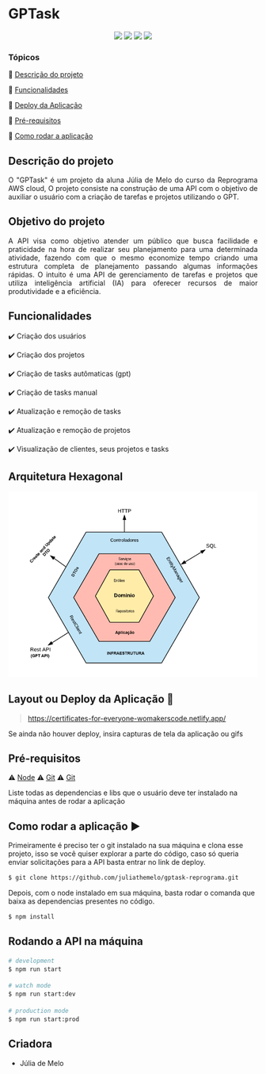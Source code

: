 <h1>GPTask</h1> 

<p align="center">
  <img src="https://img.shields.io/static/v1?label=nest&message=framework&color=blue&style=for-the-badge&logo=NestJs"/>
  <img src="https://img.shields.io/static/v1?label=supabase&message=database&color=blue&style=for-the-badge&logo=supabase"/>
  <img src="http://img.shields.io/static/v1?label=aws&message=cloud&color=red&style=for-the-badge&logo=aws"/>
  <img src="http://img.shields.io/static/v1?label=STATUS&message=CONCLUIDO&color=GREEN&style=for-the-badge"/>
</p>

### Tópicos 

:small_blue_diamond: [Descrição do projeto](#descrição-do-projeto)

:small_blue_diamond: [Funcionalidades](#funcionalidades)

:small_blue_diamond: [Deploy da Aplicação](#deploy-da-aplicação-dash)

:small_blue_diamond: [Pré-requisitos](#pré-requisitos)

:small_blue_diamond: [Como rodar a aplicação](#como-rodar-a-aplicação-arrow_forward)

## Descrição do projeto 

<p align="justify">
  O "GPTask" é um projeto da aluna Júlia de Melo do curso da Reprograma AWS cloud, O projeto consiste na construção de uma API com o objetivo de auxiliar o usuário com a criação de tarefas e projetos utilizando o GPT. 
</p>

## Objetivo do projeto 

<p align="justify">
  A API visa como objetivo atender um público que busca facilidade e praticidade na hora de realizar seu planejamento para uma determinada atividade, fazendo com que o mesmo economize tempo criando uma estrutura completa  de planejamento passando algumas informações rápidas. O intuito é uma API de gerenciamento de tarefas e projetos que utiliza inteligência artificial (IA) para oferecer recursos de maior produtividade e a eficiência. 
</p>

## Funcionalidades

:heavy_check_mark: Criação dos usuários  

:heavy_check_mark: Criação dos projetos

:heavy_check_mark: Criação de tasks autômaticas (gpt)

:heavy_check_mark: Criação de tasks manual

:heavy_check_mark: Atualização e remoção de tasks

:heavy_check_mark: Atualização e remoção de projetos

:heavy_check_mark: Visualização de clientes, seus projetos e tasks

## Arquitetura Hexagonal
![Alt text](./picture/hexagonal-gptask.png)

## Layout ou Deploy da Aplicação :dash:

> https://certificates-for-everyone-womakerscode.netlify.app/

Se ainda não houver deploy, insira capturas de tela da aplicação ou gifs

## Pré-requisitos

:warning: [Node](https://nodejs.org/en/download/)
:warning: [Git](https://nodejs.org/en/download/)
:warning: [Git](https://nodejs.org/en/download/)

Liste todas as dependencias e libs que o usuário deve ter instalado na máquina antes de rodar a aplicação 

## Como rodar a aplicação :arrow_forward:

Primeiramente é preciso ter o git instalado na sua máquina e clona esse projeto, isso se você quiser explorar a parte do código, caso só queria enviar solicitações para a API basta entrar no link de deploy. 
```bash
$ git clone https://github.com/juliathemelo/gptask-reprograma.git
```

Depois, com o node instalado em sua máquina, basta rodar o comanda que baixa as dependencias presentes no código. 

```bash
$ npm install
```

## Rodando a API na máquina

```bash
# development
$ npm run start

# watch mode
$ npm run start:dev

# production mode
$ npm run start:prod
```

## Criadora

- Júlia de Melo

